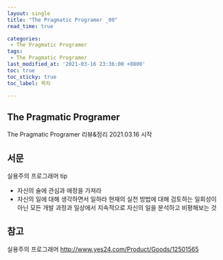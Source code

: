 ```yaml
---
layout: single
title: "The Pragmatic Programer _00"
read_time: true

categories: 
 - The Pragmatic Programer
tags: 
 - The Pragmatic Programer
last_modified_at: '2021-03-16 23:36:00 +0800'
toc: true
toc_sticky: true
toc_label: 목차

---
```

## The Pragmatic Programer
The Pragmatic Programer 리뷰&정리
2021.03.16 시작

## 서문
실용주의 프로그래머 tip
-  자신의 술에 관심과 애정을 가져라
-  자신의 일에 대해 생각하면서 일하라 
현재의 실천 방법에 대해 검토하는 일회성이 아닌 모든 개발 과정과 일상에서 지속적으로 자신의 일을 분석하고 비평해보는 것

## 참고
실용주의 프로그래머 http://www.yes24.com/Product/Goods/12501565
